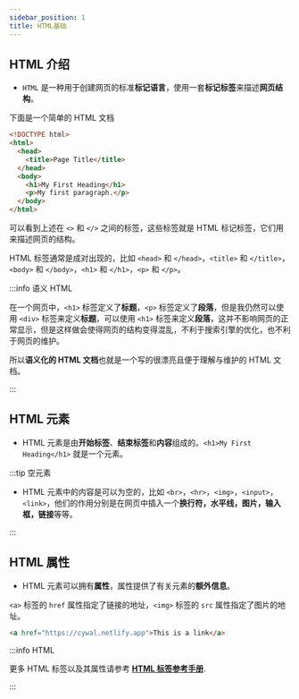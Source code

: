 ```yaml
---
sidebar_position: 1
title: HTML基础
---
```


## HTML 介绍

- `HTML` 是一种用于创建网页的标准**标记语言**，使用一套**标记标签**来描述**网页结构**。

下面是一个简单的 HTML 文档

```html title="index.html"
<!DOCTYPE html>
<html>
  <head>
    <title>Page Title</title>
  </head>
  <body>
    <h1>My First Heading</h1>
    <p>My first paragraph.</p>
  </body>
</html>
```

可以看到上述在 `<>` 和 `</>` 之间的标签，这些标签就是 HTML 标记标签，它们用来描述网页的结构。

HTML 标签通常是成对出现的，比如 `<head>` 和 `</head>`，`<title>` 和 `</title>`，`<body>` 和 `</body>`，`<h1>` 和 `</h1>`，`<p>` 和 `</p>`。

:::info 语义 HTML

在一个网页中，`<h1>` 标签定义了**标题**，`<p>` 标签定义了**段落**，但是我仍然可以使用 `<div>` 标签来定义**标题**，可以使用 `<h1>` 标签来定义**段落**，这并不影响网页的正常显示，但是这样做会使得网页的结构变得混乱，不利于搜索引擎的优化，也不利于网页的维护。

所以**语义化的 HTML 文档**也就是一个写的很漂亮且便于理解与维护的 HTML 文档。

:::

## HTML 元素

- HTML 元素是由**开始标签**、**结束标签**和**内容**组成的。`<h1>My First Heading</h1>` 就是一个元素。

:::tip 空元素

- HTML 元素中的内容是可以为空的，比如 `<br>`，`<hr>`，`<img>`，`<input>`，`<link>`，他们的作用分别是在网页中插入一个**换行符，水平线，图片，输入框，链接**等等。

:::

## HTML 属性

- HTML 元素可以拥有**属性**，属性提供了有关元素的**额外信息**。

`<a>` 标签的 `href` 属性指定了链接的地址，`<img>` 标签的 `src` 属性指定了图片的地址。

```html title="<a>的href属性"
<a href="https://cywal.netlify.app">This is a link</a>
```

:::info HTML

更多 HTML 标签以及其属性请参考 **[HTML 标签参考手册](https://www.runoob.com/tags/ref-byfunc.html)**.

:::
